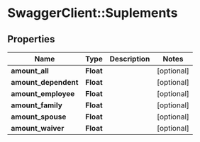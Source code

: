# SwaggerClient::Suplements

## Properties
Name | Type | Description | Notes
------------ | ------------- | ------------- | -------------
**amount_all** | **Float** |  | [optional] 
**amount_dependent** | **Float** |  | [optional] 
**amount_employee** | **Float** |  | [optional] 
**amount_family** | **Float** |  | [optional] 
**amount_spouse** | **Float** |  | [optional] 
**amount_waiver** | **Float** |  | [optional] 


